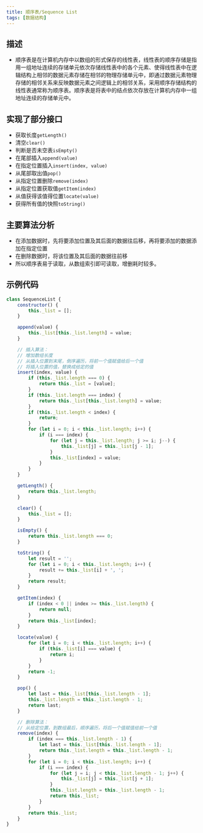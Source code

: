 ```yaml
---
title: 顺序表/Sequence List
tags: [数据结构]
---
```


## 描述
* 顺序表是在计算机内存中以数组的形式保存的线性表，线性表的顺序存储是指用一组地址连续的存储单元依次存储线性表中的各个元素、使得线性表中在逻辑结构上相邻的数据元素存储在相邻的物理存储单元中，即通过数据元素物理存储的相邻关系来反映数据元素之间逻辑上的相邻关系，采用顺序存储结构的线性表通常称为顺序表。顺序表是将表中的结点依次存放在计算机内存中一组地址连续的存储单元中。

<!-- more -->

## 实现了部分接口
* 获取长度`getLength()`
* 清空`clear()`
* 判断是否未空表`isEmpty()`
* 在尾部插入`append(value)`
* 在指定位置插入`insert(index, value)`
* 从尾部取出值`pop()`
* 从指定位置删除`remove(index)`
* 从指定位置获取值`getItem(index)`
* 从值获得该值得位置`locate(value)`
* 获得所有值的快照`toString()`

## 主要算法分析
* 在添加数据时，先将要添加位置及其后面的数据往后移，再将要添加的数据添加在指定位置
* 在删除数据时，将该位置及其后面的数据往前移
* 所以顺序表易于读取，从数组索引即可读取，增删耗时较多。

## 示例代码
```js
class SequenceList {
    constructor() {
        this._list = [];
    }

    append(value) {
        this._list[this._list.length] = value;
    }

    // 插入算法：
    // 增加数组长度
    // 从插入位置到末尾，倒序遍历，将前一个值赋值给后一个值
    // 将插入位置的值，替换成给定的值
    insert(index, value) {
        if (this._list.length === 0) {
            return this._list = [value];
        }
        if (this._list.length === index) {
            return this._list[this._list.length] = value;
        }
        if (this._list.length < index) {
            return;
        }
        for (let i = 0; i < this._list.length; i++) {
            if (i === index) {
                for (let j = this._list.length; j >= i; j--) {
                    this._list[j] = this._list[j - 1];
                }
                this._list[index] = value;
            }
        }
    }

    getLength() {
        return this._list.length;
    }

    clear() {
        this._list = [];
    }

    isEmpty() {
        return this._list.length === 0;
    }

    toString() {
        let result = '';
        for (let i = 0; i < this._list.length; i++) {
            result += this._list[i] + ', ';
        }
        return result;
    }

    getItem(index) {
        if (index < 0 || index >= this._list.length) {
            return null;
        }
        return this._list[index];
    }

    locate(value) {
        for (let i = 0; i < this._list.length; i++) {
            if (this._list[i] === value) {
                return i;
            }
        }
        return -1;
    }

    pop() {
        let last = this._list[this._list.length - 1];
        this._list.length = this._list.length - 1;
        return last;
    }

    // 删除算法：
    // 从给定位置，到数组最后，顺序遍历，将后一个值赋值给前一个值
    remove(index) {
        if (index === this._list.length - 1) {
            let last = this._list[this._list.length - 1];
            return this._list.length = this._list.length - 1;
        }
        for (let i = 0; i < this._list.length; i++) {
            if (i === index) {
                for (let j = i; j < this._list.length - 1; j++) {
                    this._list[j] = this._list[j + 1];
                }
                this._list.length = this._list.length - 1;
                return this._list;
            }
        }
        return this._list;
    }
}
```